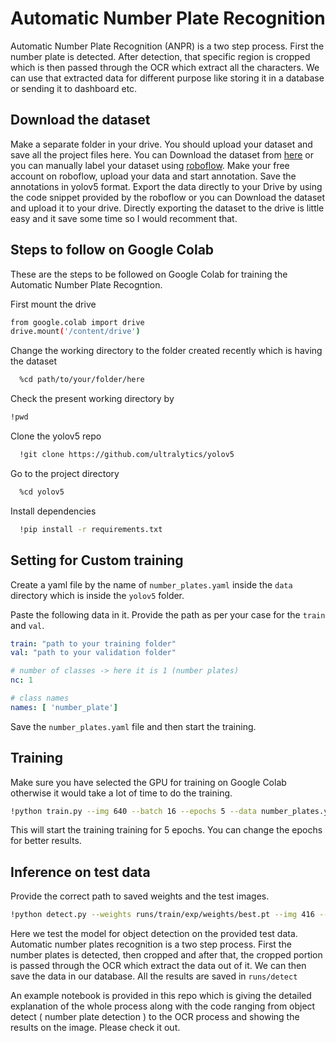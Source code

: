 
# Automatic Number Plate Recognition

Automatic Number Plate Recognition (ANPR) is a two step process. First the number plate is detected. After detection, that specific region is cropped which is then passed through the OCR which extract all the characters. We can use that extracted data for different purpose like storing it in a database or sending it to dashboard etc. 

## Download the dataset

Make a separate folder in your drive. You should upload your dataset and save all the project files here.
You can Download the dataset from [here](https://linktodocumentation) or you can manually label your dataset using [roboflow](https://roboflow.com/). Make your free account on roboflow, upload your data and start annotation. Save the annotations in yolov5 format. Export the data directly to your Drive by using the code snippet provided by the roboflow or you can Download the dataset and upload it to your drive. Directly exporting the dataset to the drive is little easy and it save some time so I would recomment that. 

## Steps to follow on Google Colab
These are the steps to be followed on Google Colab for  training the Automatic Number Plate Recogntion. 


First mount the drive 
``` bash
from google.colab import drive
drive.mount('/content/drive')
```

Change the working directory to the folder created recently which is having the dataset

``` bash
  %cd path/to/your/folder/here

```
Check the present working directory by
``` bash
!pwd
```


Clone the yolov5 repo

```bash
  !git clone https://github.com/ultralytics/yolov5 
```

Go to the project directory

```bash
  %cd yolov5
```

Install dependencies

```bash
  !pip install -r requirements.txt
```



## Setting for Custom training

Create a yaml file by the name of ```number_plates.yaml``` inside the ```data``` directory which is inside the ```yolov5``` folder.

Paste the following data in it. Provide the path as per your case for the ```train``` and ```val```. 

``` yaml
train: "path to your training folder"
val: "path to your validation folder"

# number of classes -> here it is 1 (number plates)
nc: 1

# class names
names: [ 'number_plate']

```
Save the ```number_plates.yaml``` file and then start the training. 


## Training
Make sure you have selected the GPU for training on Google Colab otherwise it would take a lot of time to do the training. 

``` bash
!python train.py --img 640 --batch 16 --epochs 5 --data number_plates.yaml --weights yolov5x.pt

```

This will start the training training for 5 epochs. You can change the epochs for better results. 


## Inference on test data

Provide the correct path to saved weights and the test images. 

``` bash
!python detect.py --weights runs/train/exp/weights/best.pt --img 416 --conf 0.1 --source vehicles-number-plates-detection-1/test/images/
```

Here we test the model for object detection on the provided test data. Automatic number plates recognition is a two step process. First the number plates is detected, then cropped and after that, the cropped portion is passed through the OCR which extract the data out of it. We can then save the data in our database. 
All the results are saved in ```runs/detect```


An example notebook is provided in this repo which is giving the detailed explanation of the whole process along with the code ranging from object detect ( number plate detection ) to the OCR process and showing the results on the image. Please check it out.